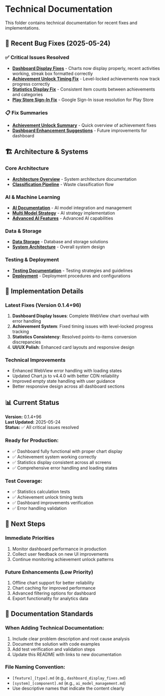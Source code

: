 # Technical Documentation

This folder contains technical documentation for recent fixes and implementations.

## 🚀 **Recent Bug Fixes** (2025-05-24)

### ✅ **Critical Issues Resolved**
- **[Dashboard Display Fixes](dashboard_display_fixes.md)** - Charts now display properly, recent activities working, streak box formatted correctly
- **[Achievement Unlock Timing Fix](achievement_unlock_timing_fix.md)** - Level-locked achievements now track progress correctly
- **[Statistics Display Fix](statistics_display_fix.md)** - Consistent item counts between achievements and categories
- **[Play Store Sign-In Fix](PLAY_STORE_SIGNIN_FIX.md)** - Google Sign-In issue resolution for Play Store

### 📋 **Fix Summaries**
- **[Achievement Unlock Summary](achievement_unlock_fix_summary.md)** - Quick overview of achievement fixes
- **[Dashboard Enhancement Suggestions](dashboard_enhancement_suggestions.md)** - Future improvements for dashboard

## 🏗️ **Architecture & Systems**

### **Core Architecture**
- **[Architecture Overview](architecture/README.md)** - System architecture documentation
- **[Classification Pipeline](architecture/classification_pipeline.md)** - Waste classification flow

### **AI & Machine Learning**
- **[AI Documentation](ai/README.md)** - AI model integration and management
- **[Multi Model Strategy](ai/multi_model_ai_strategy.md)** - AI strategy implementation
- **[Advanced AI Features](ai/advanced_ai_image_features.md)** - Advanced AI capabilities

### **Data & Storage**
- **[Data Storage](data_storage/)** - Database and storage solutions
- **[System Architecture](system_architecture/)** - Overall system design

### **Testing & Deployment**
- **[Testing Documentation](testing/)** - Testing strategies and guidelines
- **[Deployment](deployment/)** - Deployment procedures and configurations

## 🔧 **Implementation Details**

### **Latest Fixes (Version 0.1.4+96)**
1. **Dashboard Display Issues**: Complete WebView chart overhaul with error handling
2. **Achievement System**: Fixed timing issues with level-locked progress tracking  
3. **Statistics Consistency**: Resolved points-to-items conversion discrepancies
4. **UI/UX Polish**: Enhanced card layouts and responsive design

### **Technical Improvements**
- Enhanced WebView error handling with loading states
- Updated Chart.js to v4.4.0 with better CDN reliability
- Improved empty state handling with user guidance
- Better responsive design across all dashboard sections

## 📊 **Current Status**

**Version:** 0.1.4+96  
**Last Updated:** 2025-05-24  
**Status:** ✅ All critical issues resolved

### **Ready for Production:**
- ✅ Dashboard fully functional with proper chart display
- ✅ Achievement system working correctly
- ✅ Statistics display consistent across all screens
- ✅ Comprehensive error handling and loading states

### **Test Coverage:**
- ✅ Statistics calculation tests
- ✅ Achievement unlock timing tests  
- ✅ Dashboard improvements verification
- ✅ Error handling validation

## 🎯 **Next Steps**

### **Immediate Priorities**
1. Monitor dashboard performance in production
2. Collect user feedback on new UI improvements
3. Continue monitoring achievement unlock patterns

### **Future Enhancements** (Low Priority)
1. Offline chart support for better reliability
2. Chart caching for improved performance
3. Advanced filtering options for dashboard
4. Export functionality for analytics data

## 📝 **Documentation Standards**

### **When Adding Technical Documentation:**
1. Include clear problem description and root cause analysis
2. Document the solution with code examples
3. Add test verification and validation steps
4. Update this README with links to new documentation

### **File Naming Convention:**
- `[feature]_[type].md` (e.g., `dashboard_display_fixes.md`)
- `[system]_[component].md` (e.g., `ai_model_management.md`)
- Use descriptive names that indicate the content clearly 